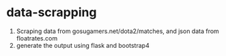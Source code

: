 # data-scrapping
1. Scraping data from gosugamers.net/dota2/matches, and json data from floatrates.com
2. generate the output using flask and bootstrap4
